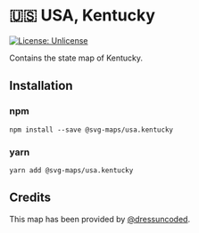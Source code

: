 # 🇺🇸 USA, Kentucky

[![License: Unlicense](https://img.shields.io/badge/license-Unlicense-blue.svg)](http://unlicense.org/)

Contains the state map of Kentucky.

## Installation

### npm

`npm install --save @svg-maps/usa.kentucky`

### yarn

`yarn add @svg-maps/usa.kentucky`

## Credits

This map has been provided by [@dressuncoded](https://github.com/dressuncoded).
